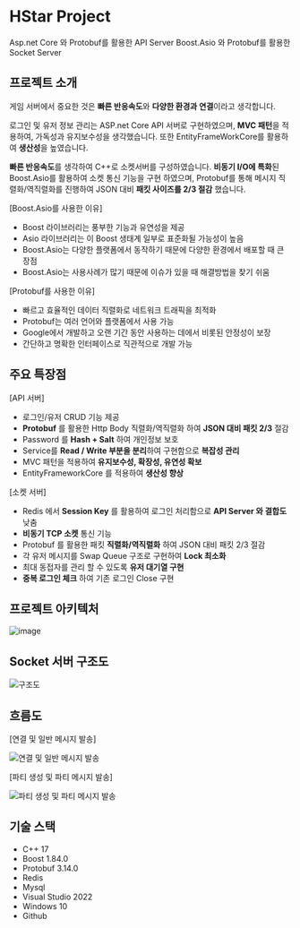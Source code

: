 # HStar Project 
Asp.net Core 와 Protobuf를 활용한 API Server
Boost.Asio 와 Protobuf를 활용한 Socket Server

## 프로젝트 소개

게임 서버에서 중요한 것은 **빠른 반응속도**와 **다양한 환경과 연결**이라고 생각합니다.

로그인 및 유저 정보 관리는 ASP.net Core API 서버로 구현하였으며, **MVC 패턴**을 적용하여, 가독성과 유지보수성을 생각했습니다.
또한 EntityFrameWorkCore를 활용하여 **생산성**을 높였습니다.

**빠른 반응속도**를 생각하여 C++로 소켓서버를 구성하였습니다.
**비동기 I/O에 특화**된 Boost.Asio를 활용하여 소켓 통신 기능을 구현 하였으며,
Protobuf를 통해 메시지 직렬화/역직렬화를 진행하여 JSON 대비 **패킷 사이즈를 2/3 절감** 했습니다.


[Boost.Asio를 사용한 이유]
- Boost 라이브러리는 풍부한 기능과 유연성을 제공
- Asio 라이브러리는 이 Boost 생태계 일부로 표준화될 가능성이 높음
- Boost.Asio는 다양한 플랫폼에서 동작하기 때문에 다양한 환경에서 배포할 때 큰 장점
- Boost.Asio는 사용사례가 많기 때문에 이슈가 있을 때 해결방법을 찾기 쉬움


[Protobuf를 사용한 이유]
- 빠르고 효율적인 데이터 직렬화로 네트워크 트래픽을 최적화
- Protobuf는 여러 언어와 플랫폼에서 사용 가능
- Google에서 개발하고 오랜 기간 동안 사용하는 데에서 비롯된 안정성이 보장
- 간단하고 명확한 인터페이스로 직관적으로 개발 가능



## 주요 특장점
[API 서버]
- 로그인/유저 CRUD 기능 제공
- **Protobuf** 를 활용한 Http Body 직렬화/역직렬화 하여 **JSON 대비 패킷 2/3** 절감
- Password 를 **Hash + Salt** 하여 개인정보 보호
- Service를 **Read / Write 부분을 분리**하여 구현함으로 **복잡성 관리**
- MVC 패턴을 적용하여 **유지보수성, 확장성, 유연성 확보**
- EntityFrameworkCore 를 적용하여 **생산성 향상**

[소켓 서버]
- Redis 에서 **Session Key** 를 활용하여 로그인 처리함으로 **API Server 와 결합도** 낮춤
- **비동기 TCP 소켓** 통신 기능
- Protobuf 를 활용한 패킷 **직렬화/역직렬화** 하여 JSON 대비 패킷 2/3 절감
- 각 유저 메시지를 Swap Queue 구조로 구현하여 **Lock 최소화**
- 최대 동접자를 관리 할 수 있도록 **유저 대기열 구현**
- **중복 로그인 체크** 하여 기존 로그인 Close 구현



## 프로젝트 아키텍처

![image](https://github.com/hstar0124/hstar-project/assets/57317290/cdd2701d-590f-49ac-83a5-f8d310cf3005)


## Socket 서버 구조도

![구조도](https://github.com/hstar0124/cpp-boost-chat/assets/57317290/b44e8007-abdb-4813-83af-1efc1982ba02)



## 흐름도

[연결 및 일반 메시지 발송]

![연결 및 일반 메시지 발송](https://github.com/hstar0124/cpp-boost-chat/assets/57317290/d92238d0-b330-4cc6-a77a-b2511d2ac2aa)




[파티 생성 및 파티 메시지 발송]

![파티 생성 및 파티 메시지 발송](https://github.com/hstar0124/cpp-boost-chat/assets/57317290/4daf5315-d7b2-4974-b262-a25b9f603e4c)



## 기술 스택

- C++ 17
- Boost 1.84.0
- Protobuf 3.14.0
- Redis
- Mysql
- Visual Studio 2022
- Windows 10
- Github
